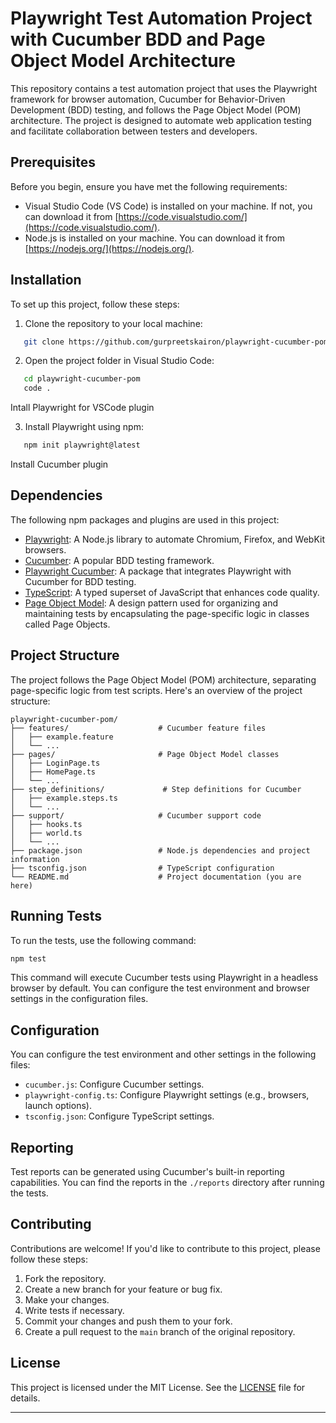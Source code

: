 # Playwright Test Automation Project with Cucumber BDD and Page Object Model Architecture

This repository contains a test automation project that uses the Playwright framework for browser automation, Cucumber for Behavior-Driven Development (BDD) testing, and follows the Page Object Model (POM) architecture. The project is designed to automate web application testing and facilitate collaboration between testers and developers.

## Prerequisites

Before you begin, ensure you have met the following requirements:

- Visual Studio Code (VS Code) is installed on your machine. If not, you can download it from [https://code.visualstudio.com/](https://code.visualstudio.com/).
- Node.js is installed on your machine. You can download it from [https://nodejs.org/](https://nodejs.org/).

## Installation

To set up this project, follow these steps:

1. Clone the repository to your local machine:

```bash
   git clone https://github.com/gurpreetskairon/playwright-cucumber-pom.git
```

2. Open the project folder in Visual Studio Code:

```bash
   cd playwright-cucumber-pom
   code .
```
Intall Playwright for VSCode plugin

3. Install Playwright using npm:
```bash
   npm init playwright@latest
```
Install Cucumber plugin


## Dependencies

The following npm packages and plugins are used in this project:

- [Playwright](https://playwright.dev/): A Node.js library to automate Chromium, Firefox, and WebKit browsers.
- [Cucumber](https://cucumber.io/): A popular BDD testing framework.
- [Playwright Cucumber](https://github.com/microsoft/playwright-cucumber): A package that integrates Playwright with Cucumber for BDD testing.
- [TypeScript](https://www.typescriptlang.org/): A typed superset of JavaScript that enhances code quality.
- [Page Object Model](https://www.selenium.dev/documentation/en/guidelines_and_recommendations/page_object_models/): A design pattern used for organizing and maintaining tests by encapsulating the page-specific logic in classes called Page Objects.

## Project Structure

The project follows the Page Object Model (POM) architecture, separating page-specific logic from test scripts. Here's an overview of the project structure:

```
playwright-cucumber-pom/
├── features/                    # Cucumber feature files
│   ├── example.feature
│   └── ...
├── pages/                       # Page Object Model classes
│   ├── LoginPage.ts
│   ├── HomePage.ts
│   └── ...
├── step_definitions/             # Step definitions for Cucumber
│   ├── example.steps.ts
│   └── ...
├── support/                     # Cucumber support code
│   ├── hooks.ts
│   ├── world.ts
│   └── ...
├── package.json                 # Node.js dependencies and project information
├── tsconfig.json                # TypeScript configuration
└── README.md                    # Project documentation (you are here)
```

## Running Tests

To run the tests, use the following command:

```bash
npm test
```

This command will execute Cucumber tests using Playwright in a headless browser by default. You can configure the test environment and browser settings in the configuration files.

## Configuration

You can configure the test environment and other settings in the following files:

- `cucumber.js`: Configure Cucumber settings.
- `playwright-config.ts`: Configure Playwright settings (e.g., browsers, launch options).
- `tsconfig.json`: Configure TypeScript settings.

## Reporting

Test reports can be generated using Cucumber's built-in reporting capabilities. You can find the reports in the `./reports` directory after running the tests.

## Contributing

Contributions are welcome! If you'd like to contribute to this project, please follow these steps:

1. Fork the repository.
2. Create a new branch for your feature or bug fix.
3. Make your changes.
4. Write tests if necessary.
5. Commit your changes and push them to your fork.
6. Create a pull request to the `main` branch of the original repository.

## License

This project is licensed under the MIT License. See the [LICENSE](LICENSE) file for details.

---
